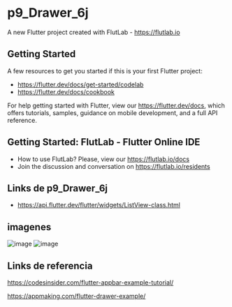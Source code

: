 # p9_Drawer_6j

A new Flutter project created with FlutLab - https://flutlab.io

## Getting Started

A few resources to get you started if this is your first Flutter project:

- https://flutter.dev/docs/get-started/codelab
- https://flutter.dev/docs/cookbook

For help getting started with Flutter, view our
https://flutter.dev/docs, which offers tutorials,
samples, guidance on mobile development, and a full API reference.

## Getting Started: FlutLab - Flutter Online IDE

- How to use FlutLab? Please, view our https://flutlab.io/docs
- Join the discussion and conversation on https://flutlab.io/residents

## Links de p9_Drawer_6j
- https://api.flutter.dev/flutter/widgets/ListView-class.html

## imagenes
![image](https://github.com/HectorRezaRamirez18/p9-drawer-6j/assets/143548137/3a9ec63b-a319-4846-9161-f8b5e9d5996c)
![image](https://github.com/HectorRezaRamirez18/p9-drawer-6j/assets/143548137/18c15a84-be9b-4744-b4a0-475793b10fe2)


## Links de referencia
https://codesinsider.com/flutter-appbar-example-tutorial/

https://appmaking.com/flutter-drawer-example/



